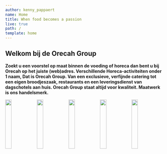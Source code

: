 ```yaml
---
author: kenny_pappaert
name: Home
title: When food becomes a passion
live: true
path: /
template: home
---
```

## Welkom bij de Orecah Group

**Zoekt u een voorstel op maat binnen de voeding of horeca dan bent u bij Orecah op het juiste (web)adres. Verschillende Horeca-activiteiten onder 1 naam, Dat is Orecah Group. Van een exclusieve, verfijnde catering tot een eigen broodjeszaak, restaurants en een leveringsdienst van dagschotels aan huis. Orecah Group staat altijd voor kwaliteit. Maatwerk is ons handelsmerk.**

<section id="banner-cta-company" class="text-indent">
    <a href="/exclusive-catering"><img src="assets/img/orecah-cta-min.jpg" alt=""></a>
    <a href="https://t-rest.be"><img src="assets/img/trest-cta-min.jpg" alt=""></a>
    <a href="https://bistroh-halle.business.site/"><img src="assets/img/bistroh-cta-min.jpg" alt=""></a>
    <a href="https://e-lunch.be"><img src="assets/img/elunch-cta-min.jpg" alt=""></a>
    <a href="https://www.facebook.com/autressaveurs/"><img src="assets/img/autresaveurs-cta-min.jpg" alt=""></a>
    <style>
        #banner-cta-company {
            font-size: 0;
        }
        
        #banner-cta-company a img {
            width: calc(100% / 3);
            border-left: 1px solid black;
            border-right: 1px solid black;
            border-top: 1px solid black;
            box-sizing: border-box;
        }
        
        #banner-cta-company a:nth-child(1) img,
        #banner-cta-company a:nth-child(2) img {
            width: 50%;
            border-bottom: 1px solid black;
            border-top: 0;
        }
        
        #banner-cta-company a:first-of-type img,
        #banner-cta-company a:nth-child(3) img {
            border-left-color: transparent;
        }
        
        #banner-cta-company a:last-of-type img,
        #banner-cta-company a:nth-child(2) img {
            border-right-color: transparent;
        }
        
        @media (min-width: 500px) {
            #banner-cta-company a img:last-child {
                width: 20%;
                border-top: 0;
                border-bottom: 0;
            }
            #banner-cta-company a:nth-child(2) img,
            #banner-cta-company a:nth-child(3) img {
                border-color: black;
            }
        }
    </style>
</section>

## \#The chefs history

Het begon op mijn 15 jaar met een hotelopleiding en elk weekend in restaurants te werken. Zowel de keuken als de zaal konden mij boeien. Na een paar jaar als weekendkracht en de leerrijke stages in klasserestaurants begon de honger naar kennis en vaardigheden groter te worden. In 2012 besloot ik de ervaring die ik had opgedaan nuttig te gebruiken en in te spelen op 1 van de grootste problemen in de horeca. Op zelfstandige basis begon ik te werken voor restaurants die in personeelsnood waren, zowel keuken als zaal. Vandaag de dag kunnen al meer dan 24 cateraars, sterren- en klasserestaurants rekenen op de hulp van mij en het Orecah-team.

In 2013 begon Orecah kleinschalig met hier en daar traiteurs aan huis te doen. Samen met de ervaring en kennis groeide ook de creativiteit en passie in onze catering. Orecah is een vaste waarde geworden in het Pajottenland.

We hebben al verschillende stadia doorlopen en blijven ons inzetten om onze creativiteit te prikkelen. Geen uitdaging is voor ons te veel, wij werken graag met verse kwaliteitsvolle ingrediënten en op maat van de klant om ons te onderscheiden.

Begin 2015 nam Orecah een sandwichbar/tearoom over in een shoppingcentrum in Brussel. In 2017 namen wij Max Boterhammen over. Dit is een Leveringsdienst van broodjes aan bedrijven. In 2018 zijn wij gestart met E-lunch.be, hierbij leveren wij verse dagschotels aan huis.

In 2019 openden we 2 restaurants: 

* T’Rest B&B - Bistronomy - Events 

Samen met Yvan en Maité realiseerden we een mooi project in Kasteel Ter Rijst te Heikruis.  Ook de volledige administratie van onze catering verhuisde naar deze locatie. In Oktober 2019 opende T'Rest de deuren, kom gerust eens langs om te ontdekken wat we hier te bieden hebben.

<div class="center"><a href="http://t-rest.be/">Website T'Rest</a></div>

* Bistr’Oh Halle 

In November 2019 openden we Bistr'Oh Halle. Bistr’Oh Halle is een toegankelijke Bistro / Tea-room in “Residentie Asteria”.  Je kan hier terecht voor zowel lunch, diner, koffie met taart of pannenkoeken maar ook
 om gezellig iets te komen drinken in de namiddag.
 Geen zin/tijd om zelf te koken? Ook afhaalmaaltijden kan je vinden in Bistr’Oh Halle. 
Met Bistr’Oh Halle willen we een gezellige ontmoetingsplaats creëren in het hart van
 Elisa-Park te Sint-Rochus.

<div class="center"><a href="https://bistroh-halle.business.site/?utm_source=gmb&utm_medium=referral">Overzichtpagina Bistr'Oh Halle</a></div>

Onze leuze "When food becomes a passion" is bij ons geen vage slogan, het is een dagelijkse vaststelling.

Danku voor het vertrouwen in Orecah.